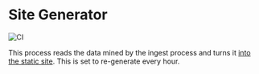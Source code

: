 # Site Generator

![CI](https://github.com/the-trump-dump/site-generator/workflows/CI/badge.svg)

This process reads the data mined by the ingest process and turns it [into the static site](http://TheTrumpDump.info). This is set to re-generate every hour. 
